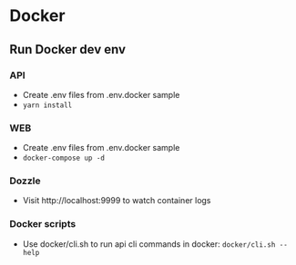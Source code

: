 # Docker

## Run Docker dev env

### API
- Create .env files from .env.docker sample
- `yarn install`

### WEB
- Create .env files from .env.docker sample
- `docker-compose up -d`

### Dozzle
- Visit http://localhost:9999 to watch container logs

### Docker scripts
- Use docker/cli.sh to run api cli commands in docker: `docker/cli.sh --help`
